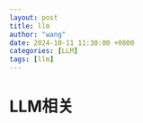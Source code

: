 ```yaml
---
layout: post 
title: llm
author: "wang"
date: 2024-10-11 11:30:00 +0800
categories: [LLM]
tags: [llm]
---
```

# LLM相关